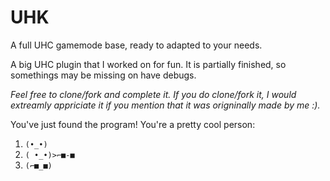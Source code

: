 # UHK
A full UHC gamemode base, ready to adapted to your needs.


A big UHC plugin that I worked on for fun. It is partially finished, so somethings may be missing on have debugs.


*Feel free to clone/fork and complete it. If you do clone/fork it, I would extreamly appriciate it if you mention that it was origninally made by me :).*


You've just found the program! You're a pretty cool person:
1. ```(•_•)```
2. ```( •_•)>⌐■-■```
3. ```(⌐■_■)```
